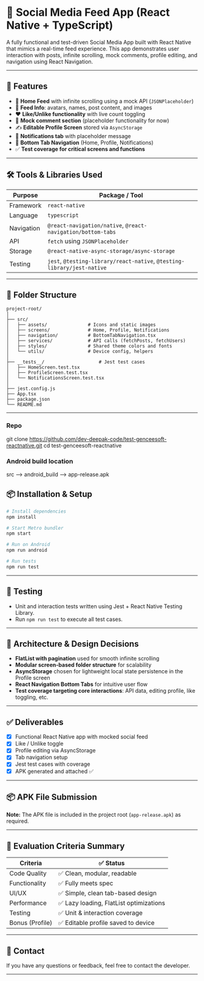 # 📱 Social Media Feed App (React Native + TypeScript)

A fully functional and test-driven Social Media App built with React Native that mimics a real-time feed experience. This app demonstrates user interaction with posts, infinite scrolling, mock comments, profile editing, and navigation using React Navigation.

---

## 🚀 Features

- 📰 **Home Feed** with infinite scrolling using a mock API (`JSONPlaceholder`)
- 👤 **Feed Info**: avatars, names, post content, and images
- ❤️ **Like/Unlike functionality** with live count toggling
- 💬 **Mock comment section** (placeholder functionality for now)
- ✍️ **Editable Profile Screen** stored via `AsyncStorage`
- 🔔 **Notifications tab** with placeholder message
- 🧭 **Bottom Tab Navigation** (Home, Profile, Notifications)
- ✅ **Test coverage for critical screens and functions**

---

## 🛠️ Tools & Libraries Used

| Purpose                     | Package / Tool                     |
|----------------------------|------------------------------------|
| Framework                  | `react-native`                     |
| Language                   | `typescript`                       |
| Navigation                 | `@react-navigation/native`, `@react-navigation/bottom-tabs` |
| API                        | `fetch` using `JSONPlaceholder`    |
| Storage                    | `@react-native-async-storage/async-storage` |
| Testing                    | `jest`, `@testing-library/react-native`, `@testing-library/jest-native` |

---

## 📁 Folder Structure

```
project-root/
│
├── src/
│   ├── assets/               # Icons and static images
│   ├── screens/              # Home, Profile, Notifications
│   ├── navigation/           # BottomTabNavigation.tsx
│   ├── services/             # API calls (fetchPosts, fetchUsers)
│   ├── styles/               # Shared theme colors and fonts
│   └── utils/                # Device config, helpers
│
├── __tests__/                    # Jest test cases
│   ├── HomeScreen.test.tsx
│   ├── ProfileScreen.test.tsx
│   └── NotificationsScreen.test.tsx
│
├── jest.config.js
├── App.tsx
├── package.json
└── README.md
```

---

### Repo
git clone https://github.com/dev-deepak-code/test-genceesoft-reactnative.git
cd test-genceesoft-reactnative

### Android build location
src --> android_build --> app-release.apk

## 📦 Installation & Setup

```bash
# Install dependencies
npm install

# Start Metro bundler
npm start

# Run on Android
npm run android

# Run tests
npm run test

```

---

## 🧪 Testing

- Unit and interaction tests written using Jest + React Native Testing Library.
- Run `npm run test` to execute all test cases.


---

## 🧠 Architecture & Design Decisions

- **FlatList with pagination** used for smooth infinite scrolling
- **Modular screen-based folder structure** for scalability
- **AsyncStorage** chosen for lightweight local state persistence in the Profile screen
- **React Navigation Bottom Tabs** for intuitive user flow
- **Test coverage targeting core interactions**: API data, editing profile, like toggling, etc.

---

## ✅ Deliverables

- [x] Functional React Native app with mocked social feed
- [x] Like / Unlike toggle
- [x] Profile editing via AsyncStorage
- [x] Tab navigation setup
- [x] Jest test cases with coverage
- [x] APK generated and attached ✅

---

## 📦 APK File Submission

**Note:** The APK file is included in the project root (`app-release.apk`) as required.

---

## 🧪 Evaluation Criteria Summary

| Criteria         | ✅ Status |
|------------------|-----------|
| Code Quality     | ✅ Clean, modular, readable |
| Functionality    | ✅ Fully meets spec |
| UI/UX            | ✅ Simple, clean tab-based design |
| Performance      | ✅ Lazy loading, FlatList optimizations |
| Testing          | ✅ Unit & interaction coverage |
| Bonus (Profile)  | ✅ Editable profile saved to device |

---

## 📝 Contact

If you have any questions or feedback, feel free to contact the developer.

---